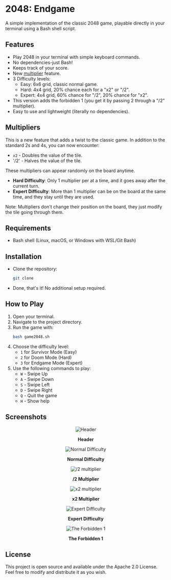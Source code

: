 # 2048: Endgame
A simple implementation of the classic 2048 game, playable directly in your terminal using a Bash shell script.

## Features
- Play 2048 in your terminal with simple keyboard commands.
- No dependencies-just Bash!
- Keeps track of your score.
- New [multiplier](#multipliers) feature.
- 3 Difficulty levels:
  - Easy: 6x6 grid, classic normal game.
  - Hard: 4x4 grid, 20% chance each for a "x2" or "/2".
  - Expert: 4x4 grid, 60% chance for "/2", 20% chance for "x2".
- This version adds the forbidden 1 (you get it by passing 2 through a "/2" multiplier).
- Easy to use and lightweight (literally no dependencies).

## Multipliers
This is a new feature that adds a twist to the classic game. In addition to the standard 2s and 4s, you can now encounter:
- `x2` - Doubles the value of the tile.
- '/2' - Halves the value of the tile.

These multipliers can appear randomly on the board anytime.

- **Hard Difficulty**: Only 1 multiplier per at a time, and it goes away after the current turn.
- **Expert Difficulty**: More than 1 multiplier can be on the board at the same time, and they stay until they are used.

Note: Multipliers don't change their position on the board, they just modify the tile going through them.

## Requirements
- Bash shell (Linux, macOS, or Windows with WSL/Git Bash)

## Installation
- Clone the repository:
   ```sh
   git clone
  ```
- Done, that's it! No additional setup required.

## How to Play
1. Open your terminal.
2. Navigate to the project directory.
3. Run the game with:
   ```sh
   bash game2048.sh
   ```
4. Choose the difficulty level:
   - `1` for Survivor Mode (Easy)
   - `2` for Doom Mode (Hard)
   - `3` for Endgame Mode (Expert)
5. Use the following commands to play:
   - `W` - Swipe Up
   - `A` - Swipe Down
   - `S` - Swipe Left
   - `D` - Swipe Right
   - `Q` - Quit the game
   - `H` - Show help

## Screenshots
<div align="center">
<img src="https://hc-cdn.hel1.your-objectstorage.com/s/v3/aba41d3f1508c6f73b7e80bb95a52d07bfcf33cc_image.png" alt="Header">

<b>Header</b>

<img src="https://hc-cdn.hel1.your-objectstorage.com/s/v3/18d2f51f2e0054c71242b1f8d306cae759173671_image.png" alt="Normal Difficulty">

<b>Normal Difficulty</b>

<img src="https://hc-cdn.hel1.your-objectstorage.com/s/v3/246c8bbe962852f46d35e77415ed4271e25ecb47_image.png" alt="/2 multiplier">

<b>/2 Multiplier</b>

<img src="https://hc-cdn.hel1.your-objectstorage.com/s/v3/71b61fe6441aabf98b7e3f8f3c8cf6c51e1a528e_image.png" alt="x2 multiplier">

<b>x2 Multiplier</b>

<img src="https://hc-cdn.hel1.your-objectstorage.com/s/v3/30de0a74411f173cbd7761b2ff96ca6542e0de13_image.png" alt="Expert Difficulty">

<b>Expert Difficulty</b>

<img src="https://hc-cdn.hel1.your-objectstorage.com/s/v3/12a55db45e5658da0fd0a0a21267491eeeae7d59_image.png" alt="The Forbidden 1">

<b>The Forbidden 1</b>
</div>

## License
This project is open source and available under the Apache 2.0 License.
Feel free to modify and distribute it as you wish.